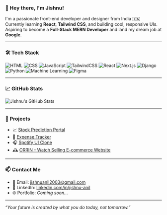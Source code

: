 ### 👋 Hey there, I'm Jishnu!

I'm a passionate front-end developer and designer from India 🇮🇳  
Currently learning **React**, **Tailwind CSS**, and building cool, responsive UIs.  
Aspiring to become a **Full-Stack MERN Developer** and land my dream job at **Google**.

---

### 🛠️ Tech Stack

![HTML](https://img.shields.io/badge/HTML5-E34F26?logo=html5&logoColor=fff&style=flat)
![CSS](https://img.shields.io/badge/CSS3-1572B6?logo=css3&logoColor=fff&style=flat)
![JavaScript](https://img.shields.io/badge/JavaScript-F7DF1E?logo=javascript&logoColor=000&style=flat)
![TailwindCSS](https://img.shields.io/badge/TailwindCSS-06B6D4?logo=tailwindcss&logoColor=fff&style=flat)
![React](https://img.shields.io/badge/React-20232a?logo=react&logoColor=61dafb&style=flat)
![Next.js](https://img.shields.io/badge/Next.js-000000?style=flat&logo=nextdotjs&logoColor=white)
![Django](https://img.shields.io/badge/Django-092E20?logo=django&logoColor=fff&style=flat)
![Python](https://img.shields.io/badge/Python-3776AB?logo=python&logoColor=fff&style=flat)
![Machine Learning](https://img.shields.io/badge/Machine%20Learning-102230?logo=tensorflow&logoColor=ff6f00&style=flat)
![Figma](https://img.shields.io/badge/Figma-F24E1E?logo=figma&logoColor=fff&style=flat)

---

### 📈 GitHub Stats

![Jishnu's GitHub Stats](https://github-readme-stats.vercel.app/api?username=jishnuanil2003&show_icons=true&theme=tokyonight)

---

### 💼 Projects

- 📈 [Stock Prediction Portal](https://github.com/jishnuanil2003/Stock_Prediction_Portal.git)
- 💸 [Expense Tracker](https://github.com/jishnuanil2003/Expense-tracker)
- 🎧 [Spotify UI Clone](https://github.com/jishnuanil2003/Spotify-UI-Clone)
- 🕰️ [ORRIN - Watch Selling E-commerce Website](https://github.com/jishnuanil2003/orrin-ecommerce)

---

### 📫 Contact Me

- 📧 Email: [jishnuanil2003@gmail.com](mailto:jishnuanil2003@gmail.com)
- 💼 LinkedIn: [linkedin.com/in/jishnu-anil](https://www.linkedin.com/in/jishnu-anil)
- 🌐 Portfolio: _Coming soon..._

---

*“Your future is created by what you do today, not tomorrow.”*
